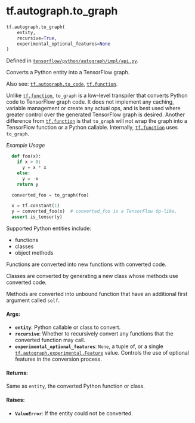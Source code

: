 <div itemscope itemtype="http://developers.google.com/ReferenceObject">
<meta itemprop="name" content="tf.autograph.to_graph" />
<meta itemprop="path" content="Stable" />
</div>

# tf.autograph.to_graph

``` python
tf.autograph.to_graph(
    entity,
    recursive=True,
    experimental_optional_features=None
)
```



Defined in [`tensorflow/python/autograph/impl/api.py`](/code/stable/tensorflow/python/autograph/impl/api.py).

Converts a Python entity into a TensorFlow graph.

Also see: <a href="../../tf/autograph/to_code.md"><code>tf.autograph.to_code</code></a>, <a href="../../tf/function.md"><code>tf.function</code></a>.

Unlike <a href="../../tf/function.md"><code>tf.function</code></a>, `to_graph` is a low-level transpiler that converts
Python code to TensorFlow graph code. It does not implement any caching,
variable management or create any actual ops, and is best used where greater
control over the generated TensorFlow graph is desired. Another difference
from <a href="../../tf/function.md"><code>tf.function</code></a> is that `to_graph` will not wrap the graph into a
TensorFlow function or a Python callable. Internally, <a href="../../tf/function.md"><code>tf.function</code></a> uses
`to_graph`.

_Example Usage_

```python
  def foo(x):
    if x > 0:
      y = x * x
    else:
      y = -x
    return y

  converted_foo = to_graph(foo)

  x = tf.constant(1)
  y = converted_foo(x)  # converted_foo is a TensorFlow Op-like.
  assert is_tensor(y)
```

Supported Python entities include:
  * functions
  * classes
  * object methods

Functions are converted into new functions with converted code.

Classes are converted by generating a new class whose methods use converted
code.

Methods are converted into unbound function that have an additional first
argument called `self`.

#### Args:

* <b>`entity`</b>: Python callable or class to convert.
* <b>`recursive`</b>: Whether to recursively convert any functions that the converted
    function may call.
* <b>`experimental_optional_features`</b>: `None`, a tuple of, or a single
    <a href="../../tf/autograph/experimental/Feature.md"><code>tf.autograph.experimental.Feature</code></a> value. Controls the use of optional
    features in the conversion process.


#### Returns:

Same as `entity`, the converted Python function or class.


#### Raises:

* <b>`ValueError`</b>: If the entity could not be converted.